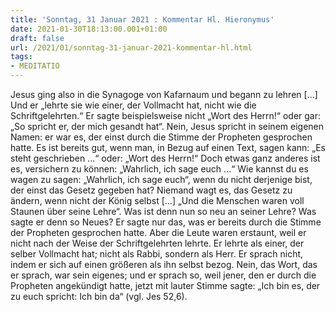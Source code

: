 ```yaml
---
title: 'Sonntag, 31 Januar 2021 : Kommentar Hl. Hieronymus'
date: 2021-01-30T18:13:00.001+01:00
draft: false
url: /2021/01/sonntag-31-januar-2021-kommentar-hl.html
tags: 
- MEDITATIO
---
```


Jesus ging also in die Synagoge von Kafarnaum und begann zu lehren \[...\] Und er „lehrte sie wie einer, der Vollmacht hat, nicht wie die Schriftgelehrten.“ Er sagte beispielsweise nicht „Wort des Herrn!“ oder gar: „So spricht er, der mich gesandt hat“. Nein, Jesus spricht in seinem eigenen Namen: er war es, der einst durch die Stimme der Propheten gesprochen hatte. Es ist bereits gut, wenn man, in Bezug auf einen Text, sagen kann: „Es steht geschrieben ...“ oder: „Wort des Herrn!“ Doch etwas ganz anderes ist es, versichern zu können: „Wahrlich, ich sage euch ...“ Wie kannst du es wagen zu sagen: „Wahrlich, ich sage euch“, wenn du nicht derjenige bist, der einst das Gesetz gegeben hat? Niemand wagt es, das Gesetz zu ändern, wenn nicht der König selbst \[...\] „Und die Menschen waren voll Staunen über seine Lehre“. Was ist denn nun so neu an seiner Lehre? Was sagte er denn so Neues? Er sagte nur das, was er bereits durch die Stimme der Propheten gesprochen hatte. Aber die Leute waren erstaunt, weil er nicht nach der Weise der Schriftgelehrten lehrte. Er lehrte als einer, der selber Vollmacht hat; nicht als Rabbi, sondern als Herr. Er sprach nicht, indem er sich auf einen größeren als ihn selbst bezog. Nein, das Wort, das er sprach, war sein eigenes; und er sprach so, weil jener, den er durch die Propheten angekündigt hatte, jetzt mit lauter Stimme sagte: „Ich bin es, der zu euch spricht: Ich bin da“ (vgl. Jes 52,6).